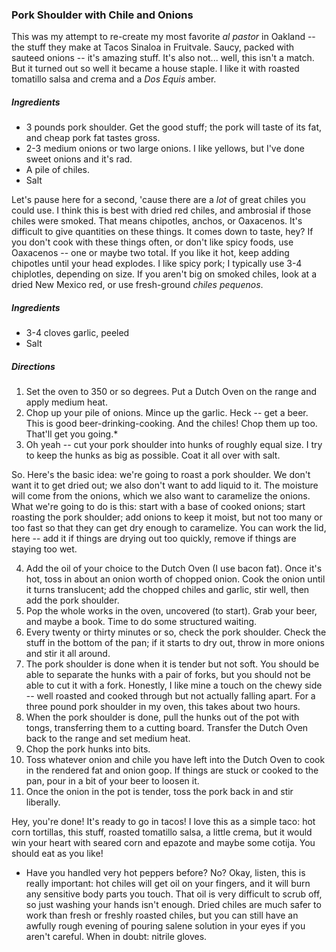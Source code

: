 ### Pork Shoulder with Chile and Onions
This was my attempt to re-create my most favorite _al pastor_ in Oakland -- the stuff they make at Tacos Sinaloa in Fruitvale. Saucy, packed with sauteed onions -- it's amazing stuff. It's also not... well, this isn't a match. But it turned out so well it became a house staple. I like it with roasted tomatillo salsa and crema and a _Dos Equis_ amber.

##### Ingredients
* 3 pounds pork shoulder. Get the good stuff; the pork will taste of its fat, and cheap pork fat tastes gross.
* 2-3 medium onions or two large onions. I like yellows, but I've done sweet onions and it's rad.
* A pile of chiles.
* Salt

Let's pause here for a second, 'cause there are a _lot_ of great chiles you could use. I think this is best with dried red chiles, and ambrosial if those chiles were smoked. That means chipotles, anchos, or Oaxacenos. It's difficult to give quantities on these things. It comes down to taste, hey? If you don't cook with these things often, or don't like spicy foods, use Oaxacenos -- one or maybe two total. If you like it hot, keep adding chipotles until your head explodes. I like spicy pork; I typically use 3-4 chiplotles, depending on size. If you aren't big on smoked chiles, look at a dried New Mexico red, or use fresh-ground _chiles pequenos_.

##### Ingredients
* 3-4 cloves garlic, peeled
* Salt

##### Directions
1. Set the oven to 350 or so degrees. Put a Dutch Oven on the range and apply medium heat.
2. Chop up your pile of onions. Mince up the garlic. Heck -- get a beer. This is good beer-drinking-cooking. And the chiles! Chop them up too. That'll get you going.*
3. Oh yeah -- cut your pork shoulder into hunks of roughly equal size. I try to keep the hunks as big as possible. Coat it all over with salt.

So. Here's the basic idea: we're going to roast a pork shoulder. We don't want it to get dried out; we also don't want to add liquid to it. The moisture will come from the onions, which we also want to caramelize the onions. What we're going to do is this: start with a base of cooked onions; start roasting the pork shoulder; add onions to keep it moist, but not too many or too fast so that they can get dry enough to caramelize. You can work the lid, here -- add it if things are drying out too quickly, remove if things are staying too wet.

4. Add the oil of your choice to the Dutch Oven (I use bacon fat). Once it's hot, toss in about an onion worth of chopped onion. Cook the onion until it turns translucent; add the chopped chiles and garlic, stir well, then add the pork shoulder.
5. Pop the whole works in the oven, uncovered (to start). Grab your beer, and maybe a book. Time to do some structured waiting.
6. Every twenty or thirty minutes or so, check the pork shoulder. Check the stuff in the bottom of the pan; if it starts to dry out, throw in more onions and stir it all around.
7. The pork shoulder is done when it is tender but not soft. You should be able to separate the hunks with a pair of forks, but you should not be able to cut it with a fork. Honestly, I like mine a touch on the chewy side -- well roasted and cooked through but not actually falling apart. For a three pound pork shoulder in my oven, this takes about two hours.
8. When the pork shoulder is done, pull the hunks out of the pot with tongs, transferring them to a cutting board. Transfer the Dutch Oven back to the range and set medium heat.
9. Chop the pork hunks into bits.
10. Toss whatever onion and chile you have left into the Dutch Oven to cook in the rendered fat and onion goop. If things are stuck or cooked to the pan, pour in a bit of your beer to loosen it.
11. Once the onion in the pot is tender, toss the pork back in and stir liberally.

Hey, you're done! It's ready to go in tacos! I love this as a simple taco: hot corn tortillas, this stuff, roasted tomatillo salsa, a little crema, but it would win your heart with seared corn and epazote and maybe some cotija. You should eat as you like!

* Have you handled very hot peppers before? No? Okay, listen, this is really important: hot chiles will get oil on your fingers, and it will burn any sensitive body parts you touch. That oil is very difficult to scrub off, so just washing your hands isn't enough. Dried chiles are much safer to work than fresh or freshly roasted chiles, but you can still have an awfully rough evening of pouring salene solution in your eyes if you aren't careful. When in doubt: nitrile gloves.
